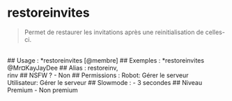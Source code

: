 # restoreinvites

> Permet de restaurer les invitations après une reinitialisation de celles-ci.

<br>
## Usage :
*restoreinvites [@membre]
## Exemples :
*restoreinvites @Mr¤KayJayDee
## Alias :
restoreinv,
<br>rinv
## NSFW ?
- Non
## Permissions :
Robot: Gérer le serveur
<br>
Utilisateur: Gérer le serveur
## Slowmode :
- 3 secondes
## Niveau Premium
- Non premium